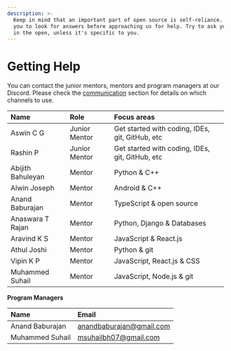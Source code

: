 ```yaml
---
description: >-
  Keep in mind that an important part of open source is self-reliance. We expect
  you to look for answers before approaching us for help. Try to ask your doubts
  in the open, unless it's specific to you.
---
```


# Getting Help

You can contact the junior mentors, mentors and program managers at our Discord. Please check the [communication](https://openhack.gitbook.io/openhack-20/cohort-2/communication) section for details on which channels to use.

| **Name** | Role | Focus areas |
| :--- | :--- | :--- |
| Aswin C G | Junior Mentor | Get started with coding, IDEs, git, GitHub, etc |
| Rashin P | Junior Mentor | Get started with coding, IDEs, git, GitHub, etc |
| Abijith Bahuleyan | Mentor | Python & C++ |
| Alwin Joseph | Mentor | Android & C++ |
| Anand Baburajan | Mentor | TypeScript & open source |
| Anaswara T Rajan | Mentor | Python, Django & Databases |
| Aravind K S | Mentor | JavaScript & React.js |
| Athul Joshi | Mentor | Python & git |
| Vipin K P | Mentor | JavaScript, React.js & CSS |
| Muhammed Suhail | Mentor | JavaScript, Node.js & git |

**Program Managers**

| **Name** | **Email** |
| :--- | :--- |
| Anand Baburajan | [anandbaburajan@gmail.com](mailto:anandbaburajan@gmail.com) |
| Muhammed Suhail | [msuhailbh07@gmail.com](mailto:%20msuhailbh07@gmail.com) |

